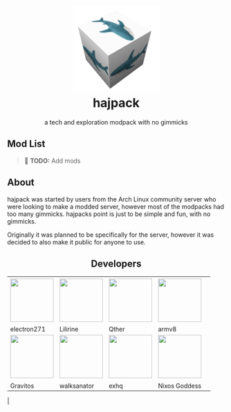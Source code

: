 <h1 align="center">
    <img src="assets/hajpacktransparent.png" alt="hajpack logo" width="200"><br>
	hajpack
</h1>
<div align="center">
    a tech and exploration modpack with no gimmicks
</div>

## Mod List
> 📝 **TODO:** Add mods

## About
hajpack was started by users from the Arch Linux community server who were looking to make a modded server, however most of the modpacks had too many gimmicks. hajpacks point is just to be simple and fun, with no gimmicks.


Originally it was planned to be specifically for the server, however it was decided to also make it public for anyone to use.

<h2 align="center">Developers</h2>
<div align="center">
<table class="tg">
<tbody>
  <tr>
    <th class="tg-0pky"><img src="https://github.com/electron271.png" width="100" height="100"></th>
    <th class="tg-0pky"> <img src="https://cdn.discordapp.com/avatars/217586226146967552/48df7fe66db8c2230632e6196fbbfdcf.png?size=1024" width="100" height="100"></th>
    <th class="tg-0pky"><img src="https://github.com/altqther.png" width="100" height="100"></th>
    <th class="tg-0pky"><img src="https://github.com/armv8-a.png" width="100" height="100"></th>
  </tr>
  <tr>
    <td class="tg-0pky"><a herf="https://github.com/electron271">electron271</a></td>
    <td class="tg-0pky"><a herf="https://github.com/RPMYT">Lilirine</a></td>
    <td class="tg-0pky"><a herf="https://github.com/altqther">Qther</a></td>
    <td class="tg-0pky"><a herf="https://github.com/armv8-a">armv8</a></td>
  </tr>
  <tr>
    <td class="tg-0pky"><img src="https://github.com/gaussandhisgun.png" width="100" height="100"></td>
    <td class="tg-0pky"><img src="https://github.com/walksanatora.png" width="100" height="100"></td>
    <td class="tg-0pky"><img src="https://github.com/exhq.png" width="100" height="100"></td>
    <td class="tg-0pky"><img src="https://github.com/nixos-goddess.png" width="100" height="100"></td>
    <td class="tg-0pky"></td>
  </tr>
  <tr>
    <td class="tg-0pky"><a herf="https://github.com/gaussandhisgun">Gravitos</a></td>
    <td class="tg-0pky"><a herf="https://github.com/walksanator">walksanator</a></td>
    <td class="tg-0pky"><a herf="https://github.com/exhq">exhq</a></td>
    <td class="tg-0pky"><a herf="https://github.com/nixos-goddess">Nixos Goddess</a></td></td>
  </tr>
</tbody>
</table>
</div>                  |
